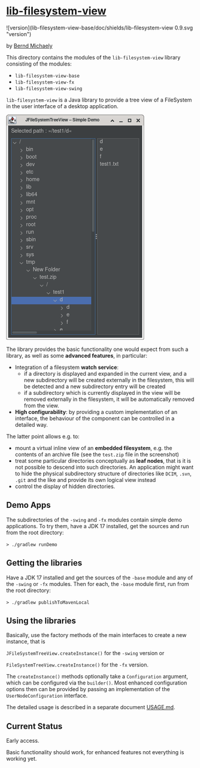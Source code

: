 # [lib-filesystem-view](https://github.com/berndmichaely/jem/lib-common/lib-filesystem-view)

![version](lib-filesystem-view-base/doc/shields/lib-filesystem-view 0.9.svg "version")

by [Bernd Michaely](https://bernd-michaely.de/en)

This directory contains the modules of the `lib-filesystem-view` library consisting of the modules:

* `lib-filesystem-view-base`
* `lib-filesystem-view-fx`
* `lib-filesystem-view-swing`

`lib-filesystem-view` is a Java library to provide a tree view of a FileSystem in the user interface of a desktop application.

![Screenshot of Demo App](lib-filesystem-view-base/doc/screenshots/Screenshot_lib-filesystem-view-swing_002.png "Screenshot of Demo App")

The library provides the basic functionality one would expect from such a library, as well as some **advanced features**, in particular:

* Integration of a filesystem **watch service**:
    * if a directory is displayed and expanded in the current view, and a new subdirectory will be created externally in the filesystem, this will be detected and a new subdirectory entry will be created
    * if a subdirectory which is currently displayed in the view will be removed externally in the filesystem, it will be automatically removed from the view.
* **High configurability**: by providing a custom implementation of an interface, the behaviour of the component can be controlled in a detailed way.

The latter point allows e.g. to:

* mount a virtual inline view of an **embedded filesystem**, e.g. the contents of an archive file (see the `test.zip` file in the screenshot)
* treat some particular directories conceptually as **leaf nodes**, that is it is not possible to descend into such directories. An application might want to hide the physical subdirectory structure of directories like `DCIM`, `.svn`, `.git` and the like and provide its own logical view instead
* control the display of hidden directories.

## Demo Apps

The subdirectories of the `-swing` and `-fx` modules contain simple demo applications. To try them, have a JDK 17 installed, get the sources and run from the root directory:

`> ./gradlew runDemo`

## Getting the libraries

Have a JDK 17 installed and get the sources of the `-base` module and any of the `-swing` or `-fx` modules. Then for each, the `-base` module first, run from the root directory:

`> ./gradlew publishToMavenLocal`

## Using the libraries

Basically, use the factory methods of the main interfaces to create a new instance, that is

`JFileSystemTreeView.createInstance()` for the `-swing` version or

`FileSystemTreeView.createInstance()` for the `-fx` version.

The `createInstance()` methods optionally take a `Configuration` argument, which can be configured via the `builder()`. Most enhanced configuration options then can be provided by passing an implementation of the `UserNodeConfiguration` interface.

The detailed usage is described in a separate document [USAGE.md](USAGE.md).

## Current Status

Early access.

Basic functionality should work, for enhanced features not everything is working yet.
